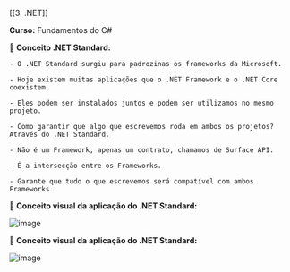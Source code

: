 [[3. .NET]]

**Curso:** Fundamentos do C# 

**📖 Conceito .NET Standard:**  

```
- O .NET Standard surgiu para padrozinas os frameworks da Microsoft.

- Hoje existem muitas aplicações que o .NET Framework e o .NET Core coexistem.

- Eles podem ser instalados juntos e podem ser utilizamos no mesmo projeto.

- Como garantir que algo que escrevemos roda em ambos os projetos? Através do .NET Standard.

- Não é um Framework, apenas um contrato, chamamos de Surface API.

- É a intersecção entre os Frameworks.

- Garante que tudo o que escrevemos será compatível com ambos Frameworks.
```

**📖 Conceito visual da aplicação do .NET Standard:**  

![image](https://github.com/user-attachments/assets/0ef2b6b9-0ba1-443d-8643-0ecb08be6819)

**📖 Conceito visual da aplicação do .NET Standard:**  

![image](https://github.com/user-attachments/assets/0e8c34af-149f-40a2-ac25-6126b7779324)
